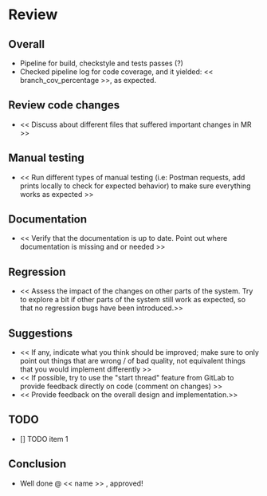 # Review

## Overall
- Pipeline for build, checkstyle and tests passes (?)
- Checked pipeline log for code coverage, and it yielded: << branch_cov_percentage >>, as expected. 

## Review code changes
- << Discuss about different files that suffered important changes in MR >>


## Manual testing
- << Run different types of manual testing (i.e: Postman requests, add prints locally to check for expected behavior) to make sure everything works as expected >>

## Documentation

- << Verify that the documentation is up to date. Point out where documentation is missing and or needed >>

## Regression 
- << Assess the impact of the changes on other parts of the system. Try to explore a bit if other parts of the system still work as 
expected, so that no regression bugs have been introduced.>>

## Suggestions
- << If any, indicate what you think should be improved; make sure to only point out things that are wrong / of bad quality, not equivalent things that you would implement differently >>
- << If possible, try to use the "start thread" feature from GitLab to provide feedback directly on code (comment on changes) >> 
- << Provide feedback on the overall design and implementation.>>

## TODO
- [] TODO item 1


## Conclusion
- Well done @ << name >> , approved!





